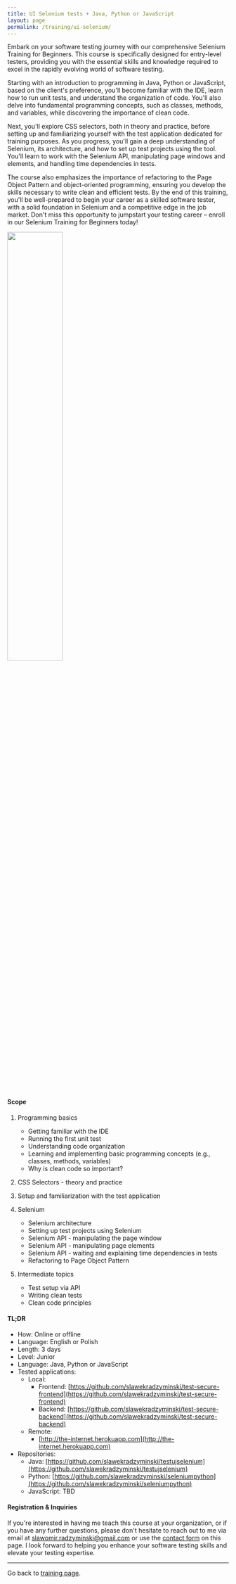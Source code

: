 ```yaml
---
title: UI Selenium tests + Java, Python or JavaScript
layout: page
permalink: /training/ui-selenium/
---
```


Embark on your software testing journey with our comprehensive Selenium Training for Beginners. This course is
specifically designed for entry-level testers, providing you with the essential skills and knowledge required to excel
in the rapidly evolving world of software testing.

Starting with an introduction to programming in Java, Python or JavaScript, based on the client's preference, you'll
become familiar with the IDE, learn how to run unit tests, and understand the organization of code. You'll also delve
into fundamental programming concepts, such as classes, methods, and variables, while discovering the importance of
clean code.

Next, you'll explore CSS selectors, both in theory and practice, before setting up and familiarizing yourself with the
test application dedicated for training purposes. As you progress, you'll gain a deep understanding of Selenium, its
architecture, and how to set up test projects using the tool. You'll learn to work with the Selenium API, manipulating
page windows and elements, and handling time dependencies in tests.

The course also emphasizes the importance of refactoring to the Page Object Pattern and object-oriented programming,
ensuring you develop the skills necessary to write clean and efficient tests. By the end of this training, you'll be
well-prepared to begin your career as a skilled software tester, with a solid foundation in Selenium and a competitive
edge in the job market. Don't miss this opportunity to jumpstart your testing career – enroll in our Selenium Training
for Beginners today!

<img src="../../images/femaletester.png" width="50%" height="50%">

#### Scope

1. Programming basics

    * Getting familiar with the IDE
    * Running the first unit test
    * Understanding code organization
    * Learning and implementing basic programming concepts (e.g., classes, methods, variables)
    * Why is clean code so important?

2. CSS Selectors - theory and practice

3. Setup and familiarization with the test application

4. Selenium

    * Selenium architecture
    * Setting up test projects using Selenium
    * Selenium API - manipulating the page window
    * Selenium API - manipulating page elements
    * Selenium API - waiting and explaining time dependencies in tests
    * Refactoring to Page Object Pattern

5. Intermediate topics

    * Test setup via API
    * Writing clean tests
    * Clean code principles

#### TL;DR

- How: Online or offline
- Language: English or Polish
- Length: 3 days
- Level: Junior
- Language: Java, Python or JavaScript
- Tested applications:
    - Local:
      - Frontend: [https://github.com/slawekradzyminski/test-secure-frontend](https://github.com/slawekradzyminski/test-secure-frontend)
      - Backend: [https://github.com/slawekradzyminski/test-secure-backend](https://github.com/slawekradzyminski/test-secure-backend)
    - Remote:
        - [http://the-internet.herokuapp.com](http://the-internet.herokuapp.com)
- Repositories:
    - Java: [https://github.com/slawekradzyminski/testujselenium](https://github.com/slawekradzyminski/testujselenium)
    - Python: [https://github.com/slawekradzyminski/seleniumpython](https://github.com/slawekradzyminski/seleniumpython)
    - JavaScript: TBD

#### Registration & Inquiries

If you're interested in having me teach this course at your organization, or if you have any further questions, please
don't hesitate to reach out to me via email at [slawomir.radzyminski@gmail.com](mailto:slawomir.radzyminski@gmail.com)
or use the [contact form](/contact/) on this page. I look forward to helping you enhance your software testing skills
and elevate your testing expertise.

<hr>

Go back to [training page](/training/).
